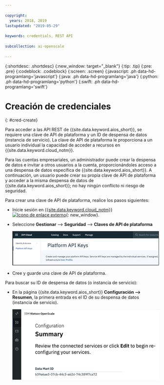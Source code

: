 ```yaml
---

copyright:
  years: 2018, 2019
lastupdated: "2019-05-29"

keywords: credentials, REST API

subcollection: ai-openscale

---
```


{:shortdesc: .shortdesc}
{:new_window: target="_blank"}
{:tip: .tip}
{:pre: .pre}
{:codeblock: .codeblock}
{:screen: .screen}
{:javascript: .ph data-hd-programlang='javascript'}
{:java: .ph data-hd-programlang='java'}
{:python: .ph data-hd-programlang='python'}
{:swift: .ph data-hd-programlang='swift'}

# Creación de credenciales
{: #cred-create}

Para acceder a las API REST de {{site.data.keyword.aios_short}}, se requiere una clave de API de plataforma y un ID de despensa de datos (instancia de servicio). La clave de API de plataforma le proporciona a un usuario individual la capacidad de acceder a recursos en {{site.data.keyword.cloud_notm}}.

Para las cuentas empresariales, un administrador puede crear la despensa de datos e invitar a otros usuarios a la cuenta, proporcionándoles acceso a una despensa de datos específica de {{site.data.keyword.aios_short}}. A continuación, un usuario puede crear su propia clave de API de plataforma y acceder a la misma despensa de datos de {{site.data.keyword.aios_short}}; no hay ningún conflicto ni riesgo de seguridad.

Para crear una clave de API de plataforma, realice los pasos siguientes:

- Inicie sesión en [{{site.data.keyword.cloud_notm}} ![Icono de enlace externo](../../icons/launch-glyph.svg "Icono de enlace externo")](https://{DomainName}){: new_window}.

- Seleccione **Gestionar** --> **Seguridad** --> **Claves de API de plataforma**

    ![Claves de API de plataforma](images/cred-api-key.png)

- Cree y guarde una clave de API de plataforma.

Para buscar su ID de despensa de datos (o instancia de servicio):

- En la página {{site.data.keyword.aios_short}} **Configuración --> Resumen**, la primera entrada es el ID de su despensa de datos (instancia de servicio).

    ![ID de despensa de datos](images/data-mart-id.png)
